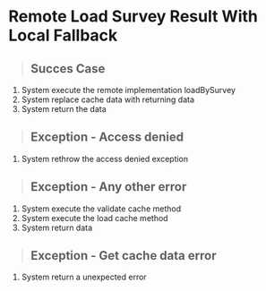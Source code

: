 # Remote Load Survey Result With Local Fallback

> ## Succes Case
1. System execute the remote implementation loadBySurvey
2. System replace cache data with returning data
3. System return the data

> ## Exception - Access denied
1. System rethrow the access denied exception

> ## Exception - Any other error
1. System execute the validate cache method
2. System execute the load cache method
3. System return data

> ## Exception - Get cache data error
1. System return a unexpected error